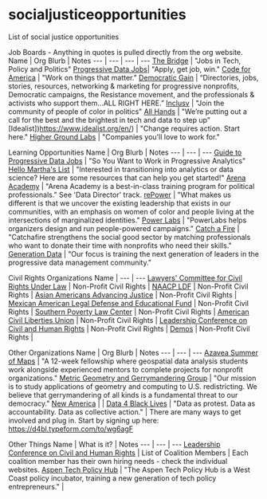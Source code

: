 # socialjusticeopportunities
List of social justice opportunities


Job Boards - Anything in quotes is pulled directly from the org website.  
Name | Org Blurb | Notes
--- | --- | --- | ---
[The Bridge](https://jobs.thebridgework.com/) | "Jobs in Tech, Policy and Politics"
[Progressive Data Jobs](https://progressivedatajobs.org/)| "Apply, get job, win."
[Code for America](https://jobs.codeforamerica.org/) | "Work on things that matter."
[Democratic Gain](https://careercenter.democraticgain.org/) | “Directories, jobs, stories, resources, networking & marketing for progressive nonprofits, Democratic campaigns, the Resistance movement, and the professionals & activists who support them...ALL RIGHT HERE.”
[Inclusv](https://inclusv.com/) | "Join the community of people of color in politics"
[All Hands](https://www.all-hands.us/) | "We’re putting out a call for the best and the brightest in tech and data to step up"
[Idealist])https://www.idealist.org/en/) | "Change requires action. Start here."
[Higher Ground Labs](https://jobs.highergroundlabs.com/) | "Companies you'll love to work for."

Learning Opportunities
Name | Org Blurb | Notes
--- | --- | --- 
[Guide to Progressive Data Jobs](https://www.guide.progressivedatajobs.org/) | "So You Want to Work in Progressive Analytics"
[Hello Martha's List](http://hellomartha.co/resources.html) | "Interested in transitioning into analytics or data science? Here are some resources that can help you get started!"
[Arena Academy](https://arena.run/academy) | "Arena Academy is a best-in-class training program for political professionals." See 'Data Director' track.
[rePower](https://repower.org) | "What makes us different is that we uncover the existing leadership that exists in our communities, with an emphasis on women of color and people living at the intersections of marginalized identities."
[Power Labs](https://powerlabs.io/) | "PowerLabs helps organizers design and run people-powered campaigns."
[Catch a Fire](https://www.catchafire.org/) | "Catchafire strengthens the social good sector by matching professionals who want to donate their time with nonprofits who need their skills."
[Generation Data](https://www.generationdata.org/) | "Our focus is training the next generation of leaders in the progressive data management community."

Civil Rights Organizations
Name | 
--- | --- 
[Lawyers' Committee for Civil Rights Under Law](https://lawyerscommittee.org/career-opportunities/) | Non-Profit Civil Rights | 
[NAACP LDF](https://www.naacpldf.org/about-us/careers/) | Non-Profit Civil Rights | 
[Asian Americans Advancing Justice](https://www.advancingjustice-aajc.org/get-involved/job-opportunities) | Non-Profit Civil Rights |
[Mexican American Legal Defense and Educational Fund](https://www.maldef.org/about/career-opportunities/career-opportunities-one-page/) | Non-Profit Civil Rights |
[Southern Poverty Law Center](https://www.splcenter.org/about/careers/jobs) | Non-Profit Civil Rights | 
[American Civil Liberties Union](https://www.aclu.org/careers/) | Non-Profit Civil Rights |
[Leadership Conference on Civil and Human Rights](https://www.google.com/search?rlz=1C1CHBF_enUS896US896&biw=634&bih=543&ei=sCHgXo-mDLCLwbkPpOCK8As&q=leadership+conference+on+civil+rights+jobs&oq=leadership+conference+on+civil+rights+jobs&gs_lcp=CgZwc3ktYWIQAzIGCAAQFhAeMgYIABAWEB46BAgAEEc6BAgAEEM6BwgAELEDEEM6BQgAELEDOgIIADoFCAAQkQJQuKQDWILKA2DzygNoAHADeACAAaIBiAHpCJIBAzcuNJgBAKABAaoBB2d3cy13aXo&sclient=psy-ab&ved=0ahUKEwiPvqvQ9_XpAhWwRTABHSSwAr4Q4dUDCAw&uact=5) | Non-Profit Civil Rights |
[Demos](https://www.demos.org/about/careers) | Non-Profit Civil Rights | 

Other Organizations
Name | Org Blurb | Notes
--- | --- | --- 
[Azavea Summer of Maps](https://www.summerofmaps.com/) | "A 12-week fellowship where geospatial data analysis students work alongside experienced mentors to complete projects for nonprofit organizations."
[Metric Geometry and Gerrymandering Group](https://mggg.org/) |  "Our mission is to study applications of geometry and computing to U.S. redistricting. We believe that gerrymandering of all kinds is a fundamental threat to our democracy."
[New America](https://www.newamerica.org/jobs/) |  | 
[Data 4 Black Lives](http://d4bl.org/) | "Data as protest. Data as accountability. Data as collective action." | There are many ways to get involved and plug in. Start by signing up here: https://d4bl.typeform.com/to/wg6agF 

Other Things
Name | What is it? | Notes
--- | --- | ---
[Leadership Conference on Civil and Human Rights](https://civilrights.org/about/the-coalition/) | List of Coalition Members | Each coalition member has their own hiring needs - check the individual websites.
[Aspen Tech Policy Hub](https://www.aspentechpolicyhub.org/) | "The Aspen Tech Policy Hub is a West Coast policy incubator, training a new generation of tech policy entrepreneurs." |






